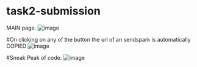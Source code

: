 # task2-submission

MAIN page.
![image](https://user-images.githubusercontent.com/86391985/215081929-0cca667e-a379-4cb8-ab4a-d82d51fdd371.png)

#On clicking on any of the button the url of an sendspark is automatically COPIED
![image](https://user-images.githubusercontent.com/86391985/215082121-9d457587-2242-4eb8-a8ac-493ad1a69c3f.png)

#Sneak Peak of code.
![image](https://user-images.githubusercontent.com/86391985/215082250-cec11a05-d507-4d43-950a-0925f5be9bbd.png)

